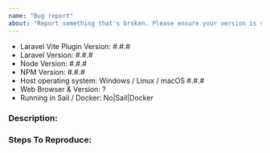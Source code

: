 ```yaml
---
name: "Bug report"
about: "Report something that's broken. Please ensure your version is still supported: https://laravel.com/docs/releases#support-policy"
---
```


<!-- DO NOT THROW THIS AWAY -->
<!-- Fill out the FULL versions with patch versions -->

- Laravel Vite Plugin Version: #.#.#
- Laravel Version: #.#.#
- Node Version: #.#.#
- NPM Version: #.#.#
- Host operating system: Windows / Linux / macOS #.#.#
- Web Browser & Version: ?
- Running in Sail / Docker: No|Sail|Docker

### Description:


### Steps To Reproduce:
